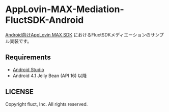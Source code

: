 # AppLovin-MAX-Mediation-FluctSDK-Android

[Android向けAppLovin MAX SDK](https://github.com/AppLovin/AppLovin-MAX-SDK-Android) におけるFluctSDKメディエーションのサンプル実装です。

## Requirements

- [Android Studio](https://developer.android.com/studio)
- Android 4.1 Jelly Bean (API 16) 以降

## LICENSE

Copyright fluct, Inc. All rights reserved.

